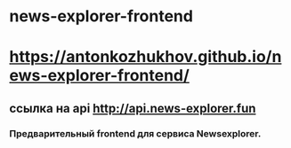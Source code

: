 # news-explorer-frontend
# https://antonkozhukhov.github.io/news-explorer-frontend/
## ссылка на api http://api.news-explorer.fun
### Предварительный frontend для сервиса Newsexplorer.

